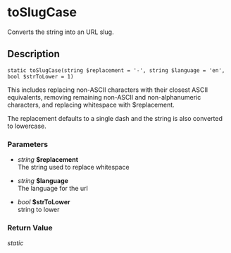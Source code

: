 # toSlugCase
Converts the string into an URL slug.

## Description
`static toSlugCase(string $replacement = '-', string $language = 'en', bool $strToLower = 1)`

This includes replacing non-ASCII characters with their closest ASCII
equivalents, removing remaining non-ASCII and non-alphanumeric
characters, and replacing whitespace with $replacement.

The replacement defaults to a single dash
and the string is also converted to lowercase.

### Parameters
* _string_ __$replacement__  
The string used to replace whitespace

* _string_ __$language__  
The language for the url

* _bool_ __$strToLower__  
string to lower


### Return Value
_static_